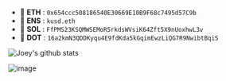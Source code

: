 - 💁 **ETH**  :  `0x654ccc508186540E30669E10B9F68c7495d57C9b`
- 💁 **ENS**  :  `kusd.eth`
- 💁 **SOL**  :  `FfPMS23KSQMWSEMoR5rkdsWVsiK64Zft5X9nUoxhwL3v`
- 💁 **DOT**  : `16a2kmN3QDDKyqu4E9fdKda5kGqimEwzLiQG7R9NwibtBqiS`

<!--
**StrawberryFlavor/StrawberryFlavor** is a ✨ _special_ ✨ repository because its `README.md` (this file) appears on your GitHub profile.

Here are some ideas to get you started:

- 🔭 I’m currently working on ...
- 🌱 I’m currently learning ...
- 👯 I’m looking to collaborate on ...
- 🤔 I’m looking for help with ...
- 💬 Ask me about ...
- 📫 How to reach me: ...
- 😄 Pronouns: ...
- ⚡ Fun fact: ...
-->
![Joey's github stats](https://github-readme-stats.vercel.app/api?username=StrawberryFlavor&show_icons=true&theme=radical&count_private=true)

![image](https://user-images.githubusercontent.com/28721839/145984279-d32d9877-5274-4e03-a237-c2df9959268d.png)

